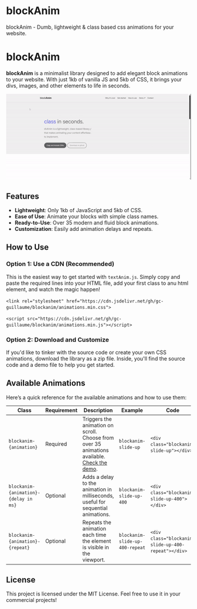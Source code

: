 # blockAnim
blockAnim - Dumb, lightweight &amp; class based css animations for your website.
# blockAnim

**blockAnim** is a minimalist library designed to add elegant block animations to your website. With just 1kb of vanilla JS and 5kb of CSS, it brings your divs, images, and other elements to life in seconds.

![blockAnim](./blockanim.gif)

## Features

- **Lightweight**: Only 1kb of JavaScript and 5kb of CSS.
- **Ease of Use**: Animate your blocks with simple class names.
- **Ready-to-Use**: Over 35 modern and fluid block animations.
- **Customization**: Easily add animation delays and repeats.

## How to Use

### Option 1: Use a CDN (Recommended)

This is the easiest way to get started with `textAnim.js`. Simply copy and paste the required lines into your HTML file, add your first class to anu html element, and watch the magic happen!

`<link rel="stylesheet" href="https://cdn.jsdelivr.net/gh/gc-guillaume/blockanim/animations.min.css">`

`<script src="https://cdn.jsdelivr.net/gh/gc-guillaume/blockanim/animations.min.js"></script>`


### Option 2: Download and Customize

If you'd like to tinker with the source code or create your own CSS animations, download the library as a zip file. Inside, you'll find the source code and a demo file to help you get started.

## Available Animations

Here’s a quick reference for the available animations and how to use them:

| **Class**                                    | **Requirement** | **Description**                                                                 | **Example**                                 | **Code**                                    |
|----------------------------------------------|-----------------|---------------------------------------------------------------------------------|---------------------------------------------|---------------------------------------------|
| `blockanim-{animation}`                      | Required        | Triggers the animation on scroll. Choose from over 35 animations available. [Check the demo](https://blockanim.guillaumecoulin.com/blockanim_demo.html).     | `blockanim-slide-up`                        | `<div class="blockanim-slide-up"></div>`    |
| `blockanim-{animation}-{delay in ms}`        | Optional        | Adds a delay to the animation in milliseconds, useful for sequential animations. | `blockanim-slide-up-400`                    | `<div class="blockanim-slide-up-400"></div>`|
| `blockanim-{animation}-{repeat}`             | Optional        | Repeats the animation each time the element is visible in the viewport.         | `blockanim-slide-up-400-repeat`             | `<div class="blockanim-slide-up-400-repeat"></div>`|


## License

This project is licensed under the MIT License. Feel free to use it in your commercial projects!
